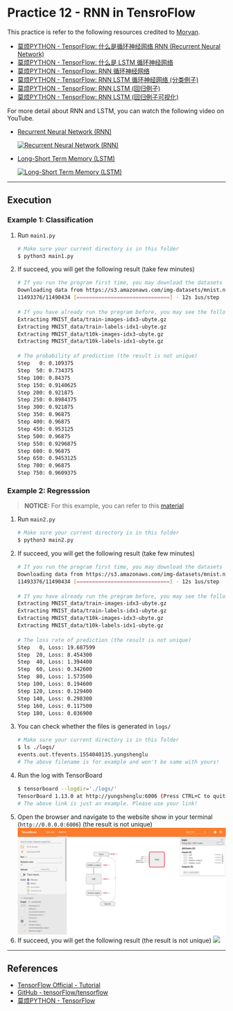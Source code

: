 # Practice 12 - RNN in TensroFlow

This practice is refer to the following resources credited to [Morvan](https://github.com/MorvanZhou).
* [莫烦PYTHON - TensorFlow: 什么是循环神经网络 RNN (Recurrent Neural Network)](https://morvanzhou.github.io/tutorials/machine-learning/tensorflow/5-07-A-RNN/)
* [莫烦PYTHON - TensorFlow: 什么是 LSTM 循环神经网络](https://morvanzhou.github.io/tutorials/machine-learning/tensorflow/5-07-B-LSTM//)
* [莫烦PYTHON - TensorFlow: RNN 循环神经网络](https://morvanzhou.github.io/tutorials/machine-learning/tensorflow/5-07-RNN1/)
* [莫烦PYTHON - TensorFlow: RNN LSTM 循环神经网络 (分类例子)](https://morvanzhou.github.io/tutorials/machine-learning/tensorflow/5-08-RNN2/)
* [莫烦PYTHON - TensorFlow: RNN LSTM (回归例子)](https://morvanzhou.github.io/tutorials/machine-learning/tensorflow/5-09-RNN3/)
* [莫烦PYTHON - TensorFlow: RNN LSTM (回归例子可视化)](https://morvanzhou.github.io/tutorials/machine-learning/tensorflow/5-10-RNN4/)

For more detail about RNN and LSTM, you can watch the following video on YouTube.
* [Recurrent Neural Network (RNN)](http://img.youtube.com/vi/H3ciJF2eCJI/0.jpg)

    [![Recurrent Neural Network (RNN)](http://img.youtube.com/vi/H3ciJF2eCJI/0.jpg)](https://www.youtube.com/watch?v=H3ciJF2eCJI)

* [Long-Short Term Memory (LSTM)](http://img.youtube.com/vi/V3D5ovKE9Og/0.jpg)

    [![Long-Short Term Memory (LSTM)](http://img.youtube.com/vi/V3D5ovKE9Og/0.jpg)](https://www.youtube.com/watch?v=V3D5ovKE9Og)

---
## Execution

### Example 1: Classification

1. Run `main1.py`
    ```bash
    # Make sure your current directory is in this folder
    $ python3 main1.py
    ```
2. If succeed, you will get the following result (take few minutes)
    ```bash
    # If you run the program first time, you may download the datasets first (optional)
    Downloading data from https://s3.amazonaws.com/img-datasets/mnist.npz
    11493376/11490434 [==============================] - 12s 1us/step
    
    # If you have already run the pregram before, you may see the following information (optional)
    Extracting MNIST_data/train-images-idx3-ubyte.gz
    Extracting MNIST_data/train-labels-idx1-ubyte.gz
    Extracting MNIST_data/t10k-images-idx3-ubyte.gz
    Extracting MNIST_data/t10k-labels-idx1-ubyte.gz

    # The probability of prediction (the result is not unique)
    Step   0: 0.109375
    Step  50: 0.734375
    Step 100: 0.84375
    Step 150: 0.9140625
    Step 200: 0.921875
    Step 250: 0.8984375
    Step 300: 0.921875
    Step 350: 0.96875
    Step 400: 0.96875
    Step 450: 0.953125
    Step 500: 0.96875
    Step 550: 0.9296875
    Step 600: 0.96875
    Step 650: 0.9453125
    Step 700: 0.96875
    Step 750: 0.9609375
    ```

### Example 2: Regresssion 

> **NOTICE:** For this example, you can refer to this [material](https://r2rt.com/styles-of-truncated-backpropagation.html)

1. Run `main2.py`
    ```bash
    # Make sure your current directory is in this folder
    $ python3 main2.py
    ```
2. If succeed, you will get the following result (take few minutes)
    ```bash
    # If you run the program first time, you may download the datasets first (optional)
    Downloading data from https://s3.amazonaws.com/img-datasets/mnist.npz
    11493376/11490434 [==============================] - 12s 1us/step
    
    # If you have already run the pregram before, you may see the following information (optional)
    Extracting MNIST_data/train-images-idx3-ubyte.gz
    Extracting MNIST_data/train-labels-idx1-ubyte.gz
    Extracting MNIST_data/t10k-images-idx3-ubyte.gz
    Extracting MNIST_data/t10k-labels-idx1-ubyte.gz

    # The loss rate of prediction (the result is not unique)
    Step   0, Loss: 19.687599
    Step  20, Loss: 8.454300
    Step  40, Loss: 1.394400
    Step  60, Loss: 0.342600
    Step  80, Loss: 1.573500
    Step 100, Loss: 0.194600
    Step 120, Loss: 0.129400
    Step 140, Loss: 0.298300
    Step 160, Loss: 0.117500
    Step 180, Loss: 0.036900
    ```
3. You can check whether the files is generated in `logs/`
    ```bash
    # Make sure your current directory is in this folder
    $ ls ./logs/
    events.out.tfevents.1554040135.yungshenglu
    # The above filename is for example and won't be same with yours!
    ```
4. Run the log with TensorBoard
    ```bash
    $ tensorboard --logdir='./logs/'
    TensorBoard 1.13.0 at http://yungshenglu:6006 (Press CTRL+C to quit)
    # The above link is just an example. Please use your link!
    ```
5. Open the browser and navigate to the website show in your terminal (`http://0.0.0.0:6006`) (the result is not unique)
    ![](../../../../res/img/movan/12-tensorboard.png)
6. If succeed, you will get the following result (the result is not unique)
    ![](../../../../res/img/movan/12-visualize.gif)

---
## References

* [TensorFlow Official - Tutorial](https://www.tensorflow.org/tutorials/)
* [GitHub - tensorFlow/tensorflow](https://github.com/tensorflow/tensorflow)
* [莫烦PYTHON - TensorFlow](https://morvanzhou.github.io/tutorials/machine-learning/tensorflow)
